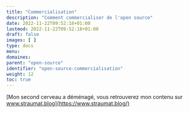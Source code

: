 ```yaml
---
title: "Commercialisation"
description: "Comment commercialiser de l'open source"
date: 2022-11-22T09:52:18+01:00
lastmod: 2022-11-22T09:52:18+01:00
draft: false
images: [ ]
type: docs
menu:
domaines:
parent: "open-source"
identifier: "open-source-commercialisation"
weight: 12
toc: true
---
```


[Mon second cerveau a déménagé, vous retrouverez mon contenu sur www.straumat.blog](https://www.straumat.blog/)